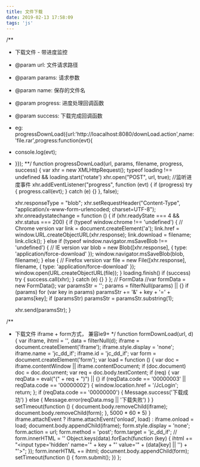 ```yaml
---
title: 文件下载
date: 2019-02-13 17:58:09
tags: 'js'
---
```



/**
 * 下载文件 - 带进度监控
 * @param url: 文件请求路径
 * @param params: 请求参数
 * @param name: 保存的文件名
 * @param progress: 进度处理回调函数
 * @param success: 下载完成回调函数
 * eg: progressDownLoad({url:'http://loacalhost:8080/downLoad.action',name:'file.rar',progress:function(evt){
 * console.log(evt);
 * }});
 **/
function progressDownLoad(url, params, filename, progress, success) {
	var xhr = new XMLHttpRequest();
	typeof loading !== undefined && loading.start('rotate')
	xhr.open("POST", url, true);
	//监听进度事件
	xhr.addEventListener("progress", function (evt) {
		if (progress) try {
			progress.call(evt);
		} catch (e) {}
	}, false);

	xhr.responseType = "blob";
	xhr.setRequestHeader("Content-Type", "application/x-www-form-urlencoded; charset=UTF-8");
	xhr.onreadystatechange = function () {
		if (xhr.readyState === 4 && xhr.status === 200) {
			if (typeof window.chrome !== 'undefined') {
				// Chrome version
				var link = document.createElement('a');
				link.href = window.URL.createObjectURL(xhr.response);
				link.download = filename;
				link.click();
			} else if (typeof window.navigator.msSaveBlob !== 'undefined') {
				// IE version
				var blob = new Blob([xhr.response], {
					type: 'application/force-download'
				});
				window.navigator.msSaveBlob(blob, filename);
			} else {
				// Firefox version
				var file = new File([xhr.response], filename, {
					type: 'application/force-download'
				});
				window.open(URL.createObjectURL(file));
			}
			loading.finish()
			if (success) try {
				success.call(xhr);
			} catch (e) {}
		}
	};
	// FormData
	//var formData = new FormData();
	var paramsStr = '';
	params = filterNull(params) || {}
	if (params)
		for (var key in params) paramsStr += '&' + key + '=' + params[key];
	if (paramsStr) paramsStr = paramsStr.substring(1);

	xhr.send(paramsStr);
}

/**
* 下载文件 iframe + form方式， 兼容ie9+
*/
function formDownLoad(url, d) {
	var iframe, ihtml = '',
		data = filterNull(d);
	iframe = document.createElement('iframe');
	iframe.style.display = 'none';
	iframe.name = 'jc_dd_if';
	iframe.id = 'jc_dd_if';
	var form = document.createElement('form');
	var load = function () {
		var doc = iframe.contentWindow || iframe.contentDocument;
		if (doc.document) doc = doc.document;
		var req = doc.body.textContent;
		if (req) {
			var reqData = eval("(" + req + ")") || {}
			if (reqData.code == '00000003' || reqData.code == '00000002') {
				window.location.href = '/JcLogin';
				return;
			};
			if (reqData.code == '00000000') {
				Message.success('下载成功')
			} else {
				Message.error(reqData.msg || '下载失败')
			}
		}
		setTimeout(function () {
			document.body.removeChild(iframe);
			document.body.removeChild(form);
		}, 5000 * 60 * 5)
	}
	iframe.attachEvent ? iframe.attachEvent('onload', load) : iframe.onload = load;
	document.body.appendChild(iframe);
	form.style.display = 'none';
	form.action = url;
	form.method = 'post';
	form.target = 'jc_dd_if';
	// form.innerHTML = '<input type="hidden" value="file" name="typeJucai" id="typeJucai">'
	Object.keys(data).forEach(function (key) {
		ihtml += "<input type='hidden' name='" + key + "' value='" + (data[key] || '') + "'>";
	});
	form.innerHTML += ihtml;
	document.body.appendChild(form);
	setTimeout(function () {
		form.submit();
	})
};